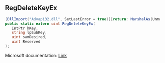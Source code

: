 ## RegDeleteKeyEx

```csharp
[DllImport("Advapi32.dll", SetLastError = true)][return: MarshalAs(UnmanagedType.U4)]
public static extern uint RegDeleteKeyEx(
   IntPtr hKey,
   string lpSubKey,
   uint samDesired,
   uint Reserved
);
```

Microsoft documentation: [Link](https://docs.microsoft.com/en-us/windows/win32/api/winreg/nf-winreg-regdeletekeyexa)
